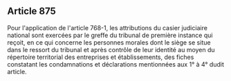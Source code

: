 Article 875
----
Pour l'application de l'article 768-1, les attributions du casier judiciaire
national sont exercées par le greffe du tribunal de première instance qui
reçoit, en ce qui concerne les personnes morales dont le siège se situe dans le
ressort du tribunal et après contrôle de leur identité au moyen du répertoire
territorial des entreprises et établissements, des fiches constatant les
condamnations et déclarations mentionnées aux 1° à 4° dudit article.
